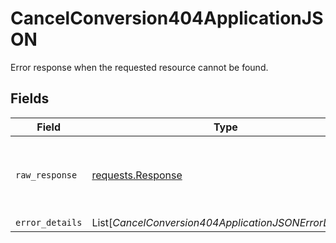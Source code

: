 # CancelConversion404ApplicationJSON

Error response when the requested resource cannot be found.


## Fields

| Field                                                                                 | Type                                                                                  | Required                                                                              | Description                                                                           |
| ------------------------------------------------------------------------------------- | ------------------------------------------------------------------------------------- | ------------------------------------------------------------------------------------- | ------------------------------------------------------------------------------------- |
| `raw_response`                                                                        | [requests.Response](https://requests.readthedocs.io/en/latest/api/#requests.Response) | :heavy_minus_sign:                                                                    | Raw HTTP response; suitable for custom response parsing                               |
| `error_details`                                                                       | List[*CancelConversion404ApplicationJSONErrorDetails*]                                | :heavy_minus_sign:                                                                    | N/A                                                                                   |